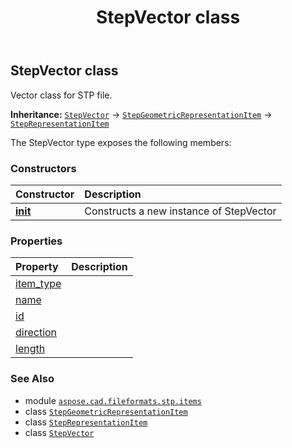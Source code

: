 ﻿---
title: StepVector class
second_title: Aspose.CAD for Python via .NET API References
description: 
type: docs
weight: 820
url: /python-net/aspose.cad.fileformats.stp.items/stepvector/
is_root: false
---

## StepVector class

Vector class for STP file.



**Inheritance:** [`StepVector`](/cad/python-net/aspose.cad.fileformats.stp.items/stepvector) → 
[`StepGeometricRepresentationItem`](/cad/python-net/aspose.cad.fileformats.stp.items/stepgeometricrepresentationitem) → 
[`StepRepresentationItem`](/cad/python-net/aspose.cad.fileformats.stp.items/steprepresentationitem)



The StepVector type exposes the following members:

### Constructors
| Constructor | Description |
| :- | :- |
| [__init__](/cad/python-net/aspose.cad.fileformats.stp.items/stepvector/__init__/#str-aspose.cad.fileformats.stp.items.StepDirection-float) | Constructs a new instance of StepVector |


### Properties
| Property | Description |
| :- | :- |
| [item_type](/cad/python-net/aspose.cad.fileformats.stp.items/stepvector/item_type) |  |
| [name](/cad/python-net/aspose.cad.fileformats.stp.items/stepvector/name) |  |
| [id](/cad/python-net/aspose.cad.fileformats.stp.items/stepvector/id) |  |
| [direction](/cad/python-net/aspose.cad.fileformats.stp.items/stepvector/direction) |  |
| [length](/cad/python-net/aspose.cad.fileformats.stp.items/stepvector/length) |  |



### See Also
* module [`aspose.cad.fileformats.stp.items`](..)
* class [`StepGeometricRepresentationItem`](/cad/python-net/aspose.cad.fileformats.stp.items/stepgeometricrepresentationitem)
* class [`StepRepresentationItem`](/cad/python-net/aspose.cad.fileformats.stp.items/steprepresentationitem)
* class [`StepVector`](/cad/python-net/aspose.cad.fileformats.stp.items/stepvector)
